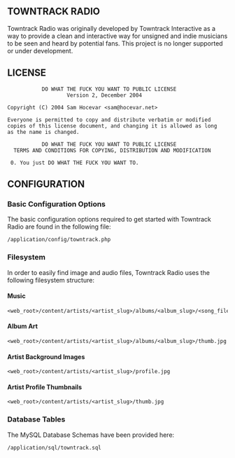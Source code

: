 TOWNTRACK RADIO
---------------

Towntrack Radio was originally developed by Towntrack Interactive as a way to provide a clean and interactive way for unsigned and indie musicians to be seen and heard by potential fans. This project is no longer supported or under development.

LICENSE
-------

               DO WHAT THE FUCK YOU WANT TO PUBLIC LICENSE
                       Version 2, December 2004

    Copyright (C) 2004 Sam Hocevar <sam@hocevar.net>

    Everyone is permitted to copy and distribute verbatim or modified
    copies of this license document, and changing it is allowed as long
    as the name is changed.

               DO WHAT THE FUCK YOU WANT TO PUBLIC LICENSE
      TERMS AND CONDITIONS FOR COPYING, DISTRIBUTION AND MODIFICATION

     0. You just DO WHAT THE FUCK YOU WANT TO.

CONFIGURATION
-------------
### Basic Configuration Options

The basic configuration options required to get started with Towntrack Radio are found in the following file:

    /application/config/towntrack.php

### Filesystem

In order to easily find image and audio files, Towntrack Radio uses the following filesystem structure:

#### Music
    <web_root>/content/artists/<artist_slug>/albums/<album_slug>/<song_file>

#### Album Art
	<web_root>/content/artists/<artist_slug>/albums/<album_slug>/thumb.jpg

#### Artist Background Images
	<web_root>/content/artists/<artist_slug>/profile.jpg

#### Artist Profile Thumbnails
	<web_root>/content/artists/<artist_slug>/thumb.jpg
	
### Database Tables

The MySQL Database Schemas have been provided here:

    /application/sql/towntrack.sql
